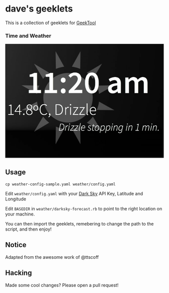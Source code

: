 dave's geeklets
===============

This is a collection of geeklets for [GeekTool](http://sourceforge.net/projects/geektool/)

### Time and Weather

![Weather](samples/weather.png)

## Usage

    cp weather-config-sample.yaml weather/config.yaml

Edit `weather/config.yaml` with your [Dark Sky](http://forecast.io) API Key, Latitude and Longitude

Edit `BASEDIR` in `weather/darksky-forecast.rb` to point to the right location on your machine. 

You can then import the geeklets, remebering to change the path to the script, and then enjoy!

## Notice

Adapted from the awesome work of @ttscoff

## Hacking

Made some cool changes? Please open a pull request!
